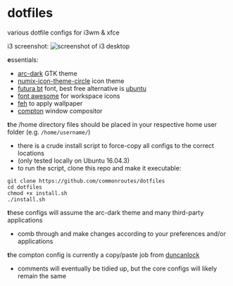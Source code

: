 # dotfiles
various dotfile configs for i3wm &amp; xfce

i3 screenshot:
![screenshot of i3 desktop](https://i.imgur.com/rp8CbHK.png)

**e**ssentials:
- [arc-dark](https://github.com/horst3180/Arc-theme) GTK theme
- [numix-icon-theme-circle](https://github.com/numixproject/numix-icon-theme-circle) icon theme
- [futura bt](https://www.fontshop.com/families/futura-bt) font, best free alternative is [ubuntu](http://font.ubuntu.com/)
- [font awesome](http://fontawesome.io/) for workspace icons
- [feh](https://feh.finalrewind.org/) to apply wallpaper
- [compton](https://github.com/chjj/compton) window compositor

**t**he /home directory files should be placed in your respective home user folder (e.g. `/home/username/`)<br>
- there is a crude install script to force-copy all configs to the correct locations
- (only tested locally on Ubuntu 16.04.3)
- to run the script, clone this repo and make it executable:

`git clone https://github.com/commonroutes/dotfiles`<br>
`cd dotfiles`<br>
`chmod +x install.sh`<br>
`./install.sh`

**t**hese configs will assume the arc-dark theme and many third-party applications<br>
- comb through and make changes according to your preferences and/or applications<br>

**t**he compton config is currently a copy/paste job from [duncanlock](http://duncanlock.net/blog/2013/06/07/how-to-switch-to-compton-for-beautiful-tear-free-compositing-in-xfce/)<br>
- comments will eventually be tidied up, but the core configs will likely remain the same
